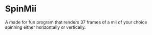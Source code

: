 # SpinMii
A made for fun program that renders 37 frames of a mii of your choice spinning either horizontally or vertically.
